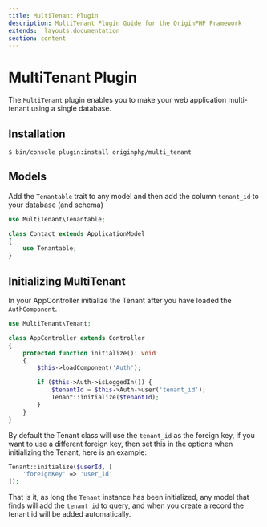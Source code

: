 ```yaml
---
title: MultiTenant Plugin
description: MultiTenant Plugin Guide for the OriginPHP Framework
extends: _layouts.documentation
section: content
---
```

# MultiTenant Plugin

The `MultiTenant` plugin enables you to make your web application multi-tenant using a single database.

## Installation

```linux
$ bin/console plugin:install originphp/multi_tenant
```

## Models

Add the `Tenantable` trait to any model and then add the column `tenant_id` to your database (and schema)

```php
use MultiTenant\Tenantable;

class Contact extends ApplicationModel
{
    use Tenantable;
}
```

## Initializing MultiTenant

In your AppController initialize the Tenant after you have loaded the `AuthComponent`.

```php
use MultiTenant\Tenant;

class AppController extends Controller
{
    protected function initialize(): void
    {
        $this->loadComponent('Auth');

        if ($this->Auth->isLoggedIn()) {
            $tenantId = $this->Auth->user('tenant_id');
            Tenant::initialize($tenantId);
        }
    }
}
```

By default the Tenant class will use the `tenant_id` as the foreign key, if you want to use a different foreign key, then set this in the options when initializing the Tenant, here is an example:

```php
Tenant::initialize($userId, [
    'foreignKey' => 'user_id'
]);
```

That is it, as long the `Tenant` instance has been initialized, any model that finds will add the `tenant id` to query, and when you create a record the tenant id will be added automatically.